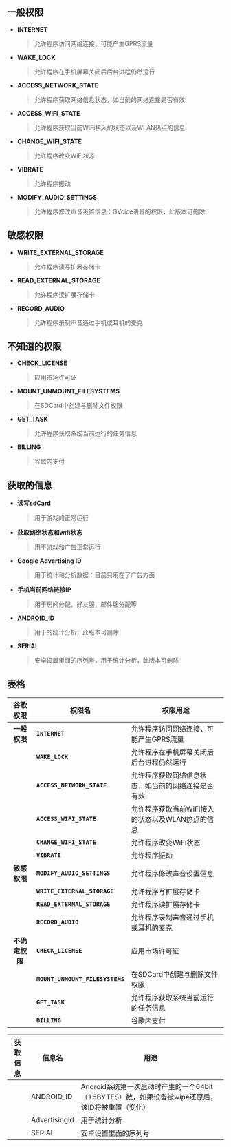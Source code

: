 ## 一般权限
* **INTERNET**
    >允许程序访问网络连接，可能产生GPRS流量
* **WAKE_LOCK**
    >允许程序在手机屏幕关闭后后台进程仍然运行
* **ACCESS_NETWORK_STATE**
    >允许程序获取网络信息状态，如当前的网络连接是否有效
* **ACCESS_WIFI_STATE**
    >允许程序获取当前WiFi接入的状态以及WLAN热点的信息
* **CHANGE_WIFI_STATE**
    >允许程序改变WiFi状态
* **VIBRATE**
    >允许程序振动
* **MODIFY_AUDIO_SETTINGS**
    >允许程序修改声音设置信息：GVoice语音的权限，此版本可删除
## 敏感权限
* **WRITE_EXTERNAL_STORAGE**
    >允许程序读写扩展存储卡
* **READ_EXTERNAL_STORAGE**
    >允许程序读扩展存储卡
* **RECORD_AUDIO**
    >允许程序录制声音通过手机或耳机的麦克
## 不知道的权限
* **CHECK_LICENSE**
    >应用市场许可证
* **MOUNT_UNMOUNT_FILESYSTEMS**
    >在SDCard中创建与删除文件权限
* **GET_TASK**
    >允许程序获取系统当前运行的任务信息
* **BILLING**
    >谷歌内支付

## 获取的信息
* **读写sdCard**
    >用于游戏的正常运行
* **获取网络状态和wifi状态**
    >用于游戏和广告正常运行
* **Google Advertising ID**
    > 用于统计和分析数据：目前只用在了广告方面
* **手机当前网络链接IP**
    > 用于房间分配，好友服，邮件服分配等
* **ANDROID_ID**
    >用于的统计分析，此版本可删除
* **SERIAL**
    >安卓设置里面的序列号，用于统计分析，此版本可删除




## 表格
| **谷歌权限**   | 权限名                          | 权限用途                                           |
| :------------: | ------------------------------- | -------------------------------------------------- |
| **一般权限**   | **`INTERNET`**                  | 允许程序访问网络连接，可能产生GPRS流量             |
|                | **`WAKE_LOCK`**                 | 允许程序在手机屏幕关闭后后台进程仍然运行           |
|                | **`ACCESS_NETWORK_STATE`**      | 允许程序获取网络信息状态，如当前的网络连接是否有效 |
|                | **`ACCESS_WIFI_STATE`**         | 允许程序获取当前WiFi接入的状态以及WLAN热点的信息   |
|                | **`CHANGE_WIFI_STATE`**         | 允许程序改变WiFi状态                               |
|                | **`VIBRATE`**                   | 允许程序振动                                       |
| **敏感权限**   | **`MODIFY_AUDIO_SETTINGS`**     | 允许程序修改声音设置信息                           |
|                | **`WRITE_EXTERNAL_STORAGE`**    | 允许程序写扩展存储卡                               |
|                | **`READ_EXTERNAL_STORAGE`**     | 允许程序读扩展存储卡                               |
|                | **`RECORD_AUDIO`**              | 允许程序录制声音通过手机或耳机的麦克               |
| **不确定权限** | **`CHECK_LICENSE`**             | 应用市场许可证                                     |
|                | **`MOUNT_UNMOUNT_FILESYSTEMS`** | 在SDCard中创建与删除文件权限                   |
|                | **`GET_TASK`**                  | 允许程序获取系统当前运行的任务信息                 |
|                | **`BILLING`**                   | 谷歌内支付                                         |



| **获取信息** | 信息名        | 用途                                                                                            |
| ------------ | ------------- | ----------------------------------------------------------------------------------------------- |
|              | ANDROID_ID    | Android系统第一次启动时产生的一个64bit（16BYTES）数，如果设备被wipe还原后，该ID将被重置（变化） |
|              | AdvertisingId | 用于统计分析                                                                                    |
|              | SERIAL        | 安卓设置里面的序列号                                                                            |
